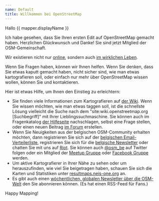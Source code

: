 ```yaml
---
name: Default
title: Willkommen bei OpenStreetMap
---
```


Hallo {{ mapper.displayName }}

Ich habe gesehen, dass Sie Ihren ersten Edit auf OpenStreetMap gemacht haben. Herzlichen Glückwunsch und Danke! Sie sind jetzt Mitglied der OSM-Gemeinschaft.

Wir existieren nicht nur [online](http://osm.be/), sondern auch [im wirklichen Leben](https://www.meetup.com/OpenStreetMap-Belgium/).

Wenn Sie Fragen haben, können wir Ihnen helfen. Wenn Sie denken, dass Sie etwas kaputt gemacht haben, nicht sicher sind, wie man etwas kartografieren soll, oder einfach nur mehr über OpenStreetMap wissen wollen, können Sie und kontaktieren.

Hier ist etwas Hilfe, um Ihnen den Einstieg zu erleichtern:

* Sie finden viele Informationen zum Kartografieren auf [der Wiki](https://wiki.openstreetmap.org/wiki/). Wenn Sie wissen möchten, wie man etwas taggen soll, ist die schnellste Lösung vielleicht die Suche nach dem "site:wiki.openstreetmap.org [Suchbegriff]" mit Ihrer Lieblingssuchmaschine. Sie können auch im Fragenkatalog [der Hilfeseite](https://help.openstreetmap.org) nachschlagen, selbst eine Frage stellen, oder einen neuen Beitrag [im Forum](https://forum.openstreetmap.org/viewforum.php?id=29) erstellen.
* Wenn Sie Neuigkeiten aus der belgischen OSM-Community erhalten möchten, dann registrieren Sie sich auf der [belgischen Email-Verteilerliste](https://lists.openstreetmap.org/listinfo/talk-be), registrieren Sie sich für die [belgische Newsletter](http://osm.us13.list-manage.com/subscribe?u=cc6632a49e784f67574e50269&id=5c2416bba6) oder chatten Sie mit uns auf [Riot](https://riot.im/app/#/group/+osmbe:matrix.org). Sie können auch [@osm_be](https://twitter.com/osm_be) auf Twitter folgen oder ein Mitglied der [Meetup Gruppe](https://www.meetup.com/OpenStreetMap-Belgium/) oder [Facebook Gruppe](https://www.facebook.com/groups/1419016881706058/) werden.
* Um aktive Kartografierer in Ihrer Nähe zu sehen oder um herauszufinden, wie viel Sie beigetragen haben, schauen Sie sich die Karten und Statistiken unter [resultmaps.neis-one.org](http://resultmaps.neis-one.org/) an.
* Es gibt auch einen [wöchentlichen, globalen Newsletter über die OSM-Welt](http://www.weeklyosm.eu/) den Sie abonnieren können. (Es hat einen RSS-Feed für Fans.)

Happy Mapping!
